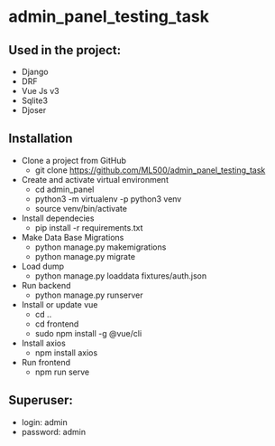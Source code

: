 # admin_panel_testing_task

## Used in the project:
* Django
* DRF
* Vue Js v3
* Sqlite3
* Djoser


## Installation
* Clone a project from GitHub
  * git clone https://github.com/ML500/admin_panel_testing_task
* Create and activate virtual environment
  * cd admin_panel
  * python3 -m virtualenv -p python3 venv
  * source venv/bin/activate
* Install dependecies
  * pip install -r requirements.txt
* Make Data Base Migrations
  * python manage.py makemigrations
  * python manage.py migrate
* Load dump
  * python manage.py loaddata fixtures/auth.json
* Run backend
  * python manage.py runserver
* Install or update vue
  * cd ..
  * cd frontend
  * sudo npm install -g @vue/cli
* Install axios
  * npm install axios
* Run frontend
  * npm run serve

## Superuser:
 * login: admin
 * password: admin
